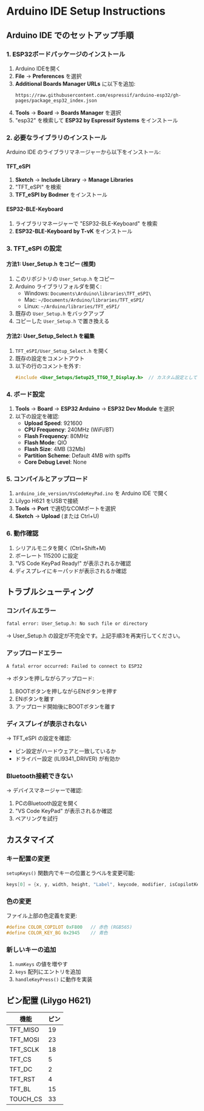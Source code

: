 # Arduino IDE Setup Instructions

## Arduino IDE でのセットアップ手順

### 1. ESP32ボードパッケージのインストール

1. Arduino IDEを開く
2. **File** → **Preferences** を選択
3. **Additional Boards Manager URLs** に以下を追加:
   ```
   https://raw.githubusercontent.com/espressif/arduino-esp32/gh-pages/package_esp32_index.json
   ```
4. **Tools** → **Board** → **Boards Manager** を選択
5. "esp32" を検索して **ESP32 by Espressif Systems** をインストール

### 2. 必要なライブラリのインストール

Arduino IDE のライブラリマネージャーから以下をインストール:

#### TFT_eSPI
1. **Sketch** → **Include Library** → **Manage Libraries**
2. "TFT_eSPI" を検索
3. **TFT_eSPI by Bodmer** をインストール

#### ESP32-BLE-Keyboard  
1. ライブラリマネージャーで "ESP32-BLE-Keyboard" を検索
2. **ESP32-BLE-Keyboard by T-vK** をインストール

### 3. TFT_eSPI の設定

#### 方法1: User_Setup.h をコピー (推奨)
1. このリポジトリの `User_Setup.h` をコピー
2. Arduino ライブラリフォルダを開く:
   - Windows: `Documents\Arduino\libraries\TFT_eSPI\`
   - Mac: `~/Documents/Arduino/libraries/TFT_eSPI/`
   - Linux: `~/Arduino/libraries/TFT_eSPI/`
3. 既存の `User_Setup.h` をバックアップ
4. コピーした `User_Setup.h` で置き換える

#### 方法2: User_Setup_Select.h を編集
1. `TFT_eSPI/User_Setup_Select.h` を開く
2. 既存の設定をコメントアウト
3. 以下の行のコメントを外す:
   ```cpp
   #include <User_Setups/Setup25_TTGO_T_Display.h>  // カスタム設定として使用
   ```

### 4. ボード設定

1. **Tools** → **Board** → **ESP32 Arduino** → **ESP32 Dev Module** を選択
2. 以下の設定を確認:
   - **Upload Speed**: 921600
   - **CPU Frequency**: 240MHz (WiFi/BT)
   - **Flash Frequency**: 80MHz
   - **Flash Mode**: QIO
   - **Flash Size**: 4MB (32Mb)
   - **Partition Scheme**: Default 4MB with spiffs
   - **Core Debug Level**: None

### 5. コンパイルとアップロード

1. `arduino_ide_version/VsCodeKeyPad.ino` を Arduino IDE で開く
2. Lilygo H621 をUSBで接続
3. **Tools** → **Port** で適切なCOMポートを選択
4. **Sketch** → **Upload** (または Ctrl+U)

### 6. 動作確認

1. シリアルモニタを開く (Ctrl+Shift+M)
2. ボーレート 115200 に設定
3. "VS Code KeyPad Ready!" が表示されるか確認
4. ディスプレイにキーパッドが表示されるか確認

## トラブルシューティング

### コンパイルエラー
```
fatal error: User_Setup.h: No such file or directory
```
→ User_Setup.h の設定が不完全です。上記手順3を再実行してください。

### アップロードエラー
```
A fatal error occurred: Failed to connect to ESP32
```
→ ボタンを押しながらアップロード:
1. BOOTボタンを押しながらENボタンを押す
2. ENボタンを離す
3. アップロード開始後にBOOTボタンを離す

### ディスプレイが表示されない
→ TFT_eSPI の設定を確認:
- ピン設定がハードウェアと一致しているか
- ドライバー設定 (ILI9341_DRIVER) が有効か

### Bluetooth接続できない
→ デバイスマネージャーで確認:
1. PCのBluetooth設定を開く
2. "VS Code KeyPad" が表示されるか確認
3. ペアリングを試行

## カスタマイズ

### キー配置の変更
`setupKeys()` 関数内でキーの位置とラベルを変更可能:

```cpp
keys[0] = {x, y, width, height, "Label", keycode, modifier, isCopilotKey, isPressed};
```

### 色の変更
ファイル上部の色定義を変更:

```cpp
#define COLOR_COPILOT 0xF800   // 赤色 (RGB565)
#define COLOR_KEY_BG 0x2945    // 青色
```

### 新しいキーの追加
1. `numKeys` の値を増やす
2. `keys` 配列にエントリを追加
3. `handleKeyPress()` に動作を実装

## ピン配置 (Lilygo H621)

| 機能 | ピン |
|------|------|
| TFT_MISO | 19 |
| TFT_MOSI | 23 |
| TFT_SCLK | 18 |
| TFT_CS   | 5  |
| TFT_DC   | 2  |
| TFT_RST  | 4  |
| TFT_BL   | 15 |
| TOUCH_CS | 33 |